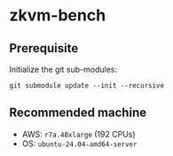 # zkvm-bench

## Prerequisite

Initialize the git sub-modules:
```shell
git submodule update --init --recursive
```

## Recommended machine

- AWS: `r7a.48xlarge` (192 CPUs)
- OS: `ubuntu-24.04-amd64-server`
